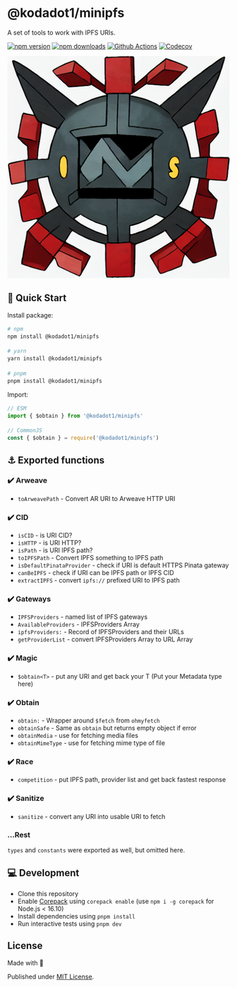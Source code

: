 # @kodadot1/minipfs

A set of tools to work with IPFS URIs.

[![npm version][npm-version-src]][npm-version-href]
[![npm downloads][npm-downloads-src]][npm-downloads-href]
[![Github Actions][github-actions-src]][github-actions-href]
[![Codecov][codecov-src]][codecov-href]

![minimark pokemon](.github/minipfs.png)

## 🚀 Quick Start

Install package:

```sh
# npm
npm install @kodadot1/minipfs

# yarn
yarn install @kodadot1/minipfs

# pnpm
pnpm install @kodadot1/minipfs
```

Import:

```js
// ESM
import { $obtain } from '@kodadot1/minipfs'

// CommonJS
const { $obtain } = require('@kodadot1/minipfs')
```

## ⚓️ Exported functions

### ✔️  Arweave

- `toArweavePath` - Convert AR URI to Arweave HTTP URI

### ✔️  CID

- `isCID` - is URI CID?
- `isHTTP` - is URI HTTP?
- `isPath` - is URI IPFS path?
- `toIPFSPath` - Convert IPFS something to IPFS path
- `isDefaultPinataProvider` - check if URI is default HTTPS Pinata gateway
- `canBeIPFS` - check if URI can be IPFS path or IPFS CID
- `extractIPFS` - convert `ipfs://` prefixed URI to IPFS path

### ✔️  Gateways

- `IPFSProviders` - named list of IPFS gateways
- `AvailableProviders` - IPFSProviders Array
- `ipfsProviders:` - Record of IPFSProviders and their URLs
- `getProviderList` - convert IPFSProviders Array to URL Array

### ✔️  Magic

- `$obtain<T>` - put any URI and get back your T (Put your Metadata type here)

### ✔️  Obtain

- `obtain:` - Wrapper around `$fetch` from `ohmyfetch`
- `obtainSafe` - Same as `obtain` but returns empty object if error
- `obtainMedia` - use for fetching media files
- `obtainMimeType` - use for fetching mime type of file

### ✔️  Race

- `competition` - put IPFS path, provider list and get back fastest response

### ✔️  Sanitize

- `sanitize` - convert any URI into usable URI to fetch

### ...Rest

`types` and `constants` were exported as well, but omitted here.

## 💻 Development

- Clone this repository
- Enable [Corepack](https://github.com/nodejs/corepack) using `corepack enable` (use `npm i -g corepack` for Node.js < 16.10)
- Install dependencies using `pnpm install`
- Run interactive tests using `pnpm dev`

## License

Made with 💖

Published under [MIT License](./LICENSE).

<!-- Badges -->
[npm-version-src]: https://img.shields.io/npm/v/@kodadot1/minipfs?style=flat-square
[npm-version-href]: https://npmjs.com/package/@kodadot1/minipfs

[npm-downloads-src]: https://img.shields.io/npm/dm/@kodadot1/minipfs?style=flat-square
[npm-downloads-href]: https://npmjs.com/package/@kodadot1/minipfs

[github-actions-src]: https://img.shields.io/github/workflow/status/unjs/@kodadot1/minipfs/ci/main?style=flat-square
[github-actions-href]: https://github.com/unjs/@kodadot1/minipfs/actions?query=workflow%3Aci

[codecov-src]: https://img.shields.io/codecov/c/gh/unjs/@kodadot1/minipfs/main?style=flat-square
[codecov-href]: https://codecov.io/gh/unjs/@kodadot1/minipfs
